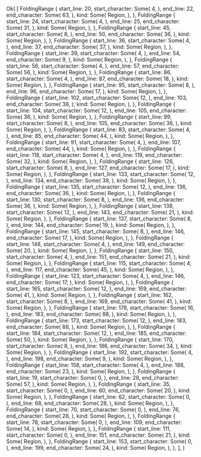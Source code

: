 Ok(
    [
        FoldingRange {
            start_line: 20,
            start_character: Some(
                4,
            ),
            end_line: 22,
            end_character: Some(
                63,
            ),
            kind: Some(
                Region,
            ),
        },
        FoldingRange {
            start_line: 24,
            start_character: Some(
                4,
            ),
            end_line: 25,
            end_character: Some(
                31,
            ),
            kind: Some(
                Region,
            ),
        },
        FoldingRange {
            start_line: 45,
            start_character: Some(
                8,
            ),
            end_line: 50,
            end_character: Some(
                36,
            ),
            kind: Some(
                Region,
            ),
        },
        FoldingRange {
            start_line: 36,
            start_character: Some(
                4,
            ),
            end_line: 37,
            end_character: Some(
                37,
            ),
            kind: Some(
                Region,
            ),
        },
        FoldingRange {
            start_line: 39,
            start_character: Some(
                4,
            ),
            end_line: 54,
            end_character: Some(
                9,
            ),
            kind: Some(
                Region,
            ),
        },
        FoldingRange {
            start_line: 56,
            start_character: Some(
                4,
            ),
            end_line: 57,
            end_character: Some(
                56,
            ),
            kind: Some(
                Region,
            ),
        },
        FoldingRange {
            start_line: 86,
            start_character: Some(
                4,
            ),
            end_line: 87,
            end_character: Some(
                18,
            ),
            kind: Some(
                Region,
            ),
        },
        FoldingRange {
            start_line: 95,
            start_character: Some(
                8,
            ),
            end_line: 96,
            end_character: Some(
                17,
            ),
            kind: Some(
                Region,
            ),
        },
        FoldingRange {
            start_line: 102,
            start_character: Some(
                12,
            ),
            end_line: 103,
            end_character: Some(
                38,
            ),
            kind: Some(
                Region,
            ),
        },
        FoldingRange {
            start_line: 104,
            start_character: Some(
                12,
            ),
            end_line: 105,
            end_character: Some(
                36,
            ),
            kind: Some(
                Region,
            ),
        },
        FoldingRange {
            start_line: 99,
            start_character: Some(
                8,
            ),
            end_line: 105,
            end_character: Some(
                36,
            ),
            kind: Some(
                Region,
            ),
        },
        FoldingRange {
            start_line: 83,
            start_character: Some(
                4,
            ),
            end_line: 85,
            end_character: Some(
                44,
            ),
            kind: Some(
                Region,
            ),
        },
        FoldingRange {
            start_line: 91,
            start_character: Some(
                4,
            ),
            end_line: 107,
            end_character: Some(
                44,
            ),
            kind: Some(
                Region,
            ),
        },
        FoldingRange {
            start_line: 118,
            start_character: Some(
                4,
            ),
            end_line: 119,
            end_character: Some(
                32,
            ),
            kind: Some(
                Region,
            ),
        },
        FoldingRange {
            start_line: 126,
            start_character: Some(
                8,
            ),
            end_line: 127,
            end_character: Some(
                17,
            ),
            kind: Some(
                Region,
            ),
        },
        FoldingRange {
            start_line: 133,
            start_character: Some(
                12,
            ),
            end_line: 134,
            end_character: Some(
                38,
            ),
            kind: Some(
                Region,
            ),
        },
        FoldingRange {
            start_line: 135,
            start_character: Some(
                12,
            ),
            end_line: 136,
            end_character: Some(
                36,
            ),
            kind: Some(
                Region,
            ),
        },
        FoldingRange {
            start_line: 130,
            start_character: Some(
                8,
            ),
            end_line: 136,
            end_character: Some(
                36,
            ),
            kind: Some(
                Region,
            ),
        },
        FoldingRange {
            start_line: 138,
            start_character: Some(
                12,
            ),
            end_line: 143,
            end_character: Some(
                21,
            ),
            kind: Some(
                Region,
            ),
        },
        FoldingRange {
            start_line: 137,
            start_character: Some(
                8,
            ),
            end_line: 144,
            end_character: Some(
                19,
            ),
            kind: Some(
                Region,
            ),
        },
        FoldingRange {
            start_line: 145,
            start_character: Some(
                8,
            ),
            end_line: 146,
            end_character: Some(
                17,
            ),
            kind: Some(
                Region,
            ),
        },
        FoldingRange {
            start_line: 148,
            start_character: Some(
                4,
            ),
            end_line: 149,
            end_character: Some(
                20,
            ),
            kind: Some(
                Region,
            ),
        },
        FoldingRange {
            start_line: 150,
            start_character: Some(
                4,
            ),
            end_line: 151,
            end_character: Some(
                21,
            ),
            kind: Some(
                Region,
            ),
        },
        FoldingRange {
            start_line: 115,
            start_character: Some(
                4,
            ),
            end_line: 117,
            end_character: Some(
                45,
            ),
            kind: Some(
                Region,
            ),
        },
        FoldingRange {
            start_line: 123,
            start_character: Some(
                4,
            ),
            end_line: 146,
            end_character: Some(
                17,
            ),
            kind: Some(
                Region,
            ),
        },
        FoldingRange {
            start_line: 165,
            start_character: Some(
                12,
            ),
            end_line: 169,
            end_character: Some(
                41,
            ),
            kind: Some(
                Region,
            ),
        },
        FoldingRange {
            start_line: 162,
            start_character: Some(
                8,
            ),
            end_line: 169,
            end_character: Some(
                41,
            ),
            kind: Some(
                Region,
            ),
        },
        FoldingRange {
            start_line: 178,
            start_character: Some(
                16,
            ),
            end_line: 183,
            end_character: Some(
                88,
            ),
            kind: Some(
                Region,
            ),
        },
        FoldingRange {
            start_line: 173,
            start_character: Some(
                12,
            ),
            end_line: 183,
            end_character: Some(
                88,
            ),
            kind: Some(
                Region,
            ),
        },
        FoldingRange {
            start_line: 184,
            start_character: Some(
                12,
            ),
            end_line: 185,
            end_character: Some(
                50,
            ),
            kind: Some(
                Region,
            ),
        },
        FoldingRange {
            start_line: 170,
            start_character: Some(
                8,
            ),
            end_line: 186,
            end_character: Some(
                34,
            ),
            kind: Some(
                Region,
            ),
        },
        FoldingRange {
            start_line: 192,
            start_character: Some(
                4,
            ),
            end_line: 198,
            end_character: Some(
                9,
            ),
            kind: Some(
                Region,
            ),
        },
        FoldingRange {
            start_line: 158,
            start_character: Some(
                4,
            ),
            end_line: 188,
            end_character: Some(
                23,
            ),
            kind: Some(
                Region,
            ),
        },
        FoldingRange {
            start_line: 19,
            start_character: Some(
                0,
            ),
            end_line: 28,
            end_character: Some(
                57,
            ),
            kind: Some(
                Region,
            ),
        },
        FoldingRange {
            start_line: 35,
            start_character: Some(
                0,
            ),
            end_line: 60,
            end_character: Some(
                20,
            ),
            kind: Some(
                Region,
            ),
        },
        FoldingRange {
            start_line: 62,
            start_character: Some(
                0,
            ),
            end_line: 68,
            end_character: Some(
                28,
            ),
            kind: Some(
                Region,
            ),
        },
        FoldingRange {
            start_line: 70,
            start_character: Some(
                0,
            ),
            end_line: 76,
            end_character: Some(
                28,
            ),
            kind: Some(
                Region,
            ),
        },
        FoldingRange {
            start_line: 78,
            start_character: Some(
                0,
            ),
            end_line: 109,
            end_character: Some(
                14,
            ),
            kind: Some(
                Region,
            ),
        },
        FoldingRange {
            start_line: 111,
            start_character: Some(
                0,
            ),
            end_line: 151,
            end_character: Some(
                21,
            ),
            kind: Some(
                Region,
            ),
        },
        FoldingRange {
            start_line: 153,
            start_character: Some(
                0,
            ),
            end_line: 199,
            end_character: Some(
                24,
            ),
            kind: Some(
                Region,
            ),
        },
    ],
)